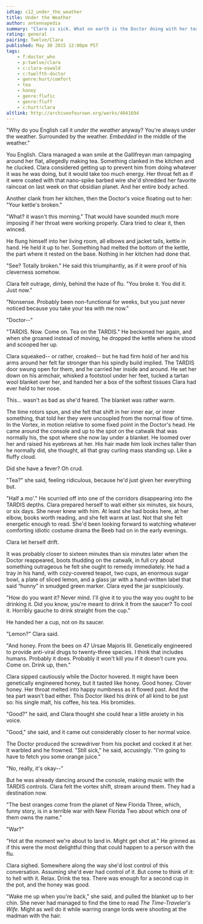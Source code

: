 ```yaml
---
idtag: c12_under_the_weather
title: Under the Weather
author: antennapedia
summary: "Clara is sick. What on earth is the Doctor doing with her tea kettle?"
rating: general
pairing: Twelve/Clara
published: May 30 2015 12:00pm PST
tags:
    - f:doctor_who
    - p:twelve/clara
    - c:clara-oswald
    - c:twelfth-doctor
    - genre:hurt/comfort
    - tea
    - honey
    - genre:flufic
    - genre:fluff
    - c:hurt!clara
altlink: http://archiveofourown.org/works/4041694
---
```

"Why do you English call it *under the weather* anyway? You're always under the weather. Surrounded by the weather. *Embedded* in the middle of the weather."

You English. Clara managed a wan smile at the Gallifreyan man rampaging around her flat, allegedly making tea. Something clanked in the kitchen and he clucked. Clara considered getting up to prevent him from doing whatever it was he was doing, but it would take too much energy. Her throat felt as if it were coated with that nano-spike barbed wire she'd shredded her favorite raincoat on last week on that obsidian planet. And her entire body ached.

Another clank from her kitchen, then the Doctor's voice floating out to her: "Your kettle's broken."

"What? it wasn't this morning." That would have sounded much more imposing if her throat were working properly. Clara tried to clear it, then winced.

He flung himself into her living room, all elbows and jacket tails, kettle in hand. He held it up to her. Something had melted the bottom of the kettle, the part where it rested on the base. Nothing in her kitchen had done that.

"See? Totally broken." He said this triumphantly, as if it were proof of his cleverness somehow.

Clara felt outrage, dimly, behind the haze of flu. "You broke it. You did it. Just now."

"Nonsense. Probably been non-functional for weeks, but you just never noticed because you take your tea with me now."

"Doctor--"

"TARDIS. Now. Come on. Tea on the TARDIS." He beckoned her again, and when she groaned instead of moving, he dropped the kettle where he stood and scooped her up.

Clara squeaked-- or rather, croaked-- but he had firm hold of her and his arms around her felt far stronger than his spindly build implied. The TARDIS door swung open for them, and he carried her inside and around. He set her down on his armchair, whisked a footstool under her feet, tucked a tartan wool blanket over her, and handed her a box of the softest tissues Clara had ever held to her nose.

This... wasn't as bad as she'd feared. The blanket was rather warm.

The time rotors spun, and she felt that shift in her inner ear, or inner something, that told her they were uncoupled from the normal flow of time. In the Vortex, in motion relative to some fixed point in the Doctor's head. He came around the console and up to the spot on the catwalk that was normally his, the spot where she now lay under a blanket. He loomed over her and raised his eyebrows at her. His hair made him look inches taller than he normally did, she thought, all that gray curling mass standing up. Like a fluffy cloud.

Did she have a fever? Oh crud.

"Tea?" she said, feeling ridiculous, because he'd just given her everything but.

"Half a mo'." He scurried off into one of the corridors disappearing into the TARDIS depths. Clara prepared herself to wait either six minutes, six hours, or six days. She never knew with him. At least she had books here, at her elbow, books worth reading, and she felt warm at last. Not that she felt energetic enough to read. She'd been looking forward to watching whatever comforting idiotic costume drama the Beeb had on in the early evenings.

Clara let herself drift.

It was probably closer to sixteen minutes than six minutes later when the Doctor reappeared, boots thudding on the catwalk, in full cry about something outrageous he felt she ought to remedy immediately. He had a tray in his hand, with cozy-covered teapot, two cups, an enormous sugar bowl, a plate of sliced lemon, and a glass jar with a hand-written label that said “hunny” in smudged green marker. Clara eyed the jar suspiciously.

"How do you want it? Never mind. I'll give it to you the way you ought to be drinking it. Did you know, you're meant to drink it from the saucer? To cool it. Horribly gauche to drink straight from the cup."

He handed her a cup, not on its saucer.

"Lemon?" Clara said.

"And honey. From the bees on 47 Ursae Majoris III. Genetically engineered to provide anti-viral drugs to twenty-three species. I think that includes humans. Probably it does. Probably it won't kill you if it doesn't cure you. Come on. Drink up, then."

Clara sipped cautiously while the Doctor hovered. It might have been genetically engineered honey, but it tasted like honey. Good honey. Clover honey. Her throat melted into happy numbness as it flowed past. And the tea part wasn't bad either. This Doctor liked his drink of all kind to be just so: his single malt, his coffee, his tea. His bromides.

"Good?" he said, and Clara thought she could hear a little anxiety in his voice.

"Good," she said, and it came out considerably closer to her normal voice.

The Doctor produced the screwdriver from his pocket and cocked it at her. It warbled and he frowned. "Still sick," he said, accusingly. "I'm going to have to fetch you some orange juice."

"No, really, it's okay--"

But he was already dancing around the console, making music with the TARDIS controls. Clara felt the vortex shift, stream around them. They had a destination now.

"The best oranges come from the planet of New Florida Three, which, funny story, is in a terrible war with New Florida Two about which one of them owns the name."

"War?"

"Hot at the moment we're about to land in. Might get shot at." He grinned as if this were the most delightful thing that could happen to a person with the flu.

Clara sighed. Somewhere along the way she'd lost control of this conversation. Assuming she'd ever had control of it. But come to think of it: to hell with it. Relax. Drink the tea. There was enough for a second cup in the pot, and the honey was good.

"Wake me up when you're back," she said, and pulled the blanket up to her chin. She never had managed to find the time to read *The Time-Traveler's Wife*. Might as well do it while warring orange lords were shooting at the madman with the hair.
